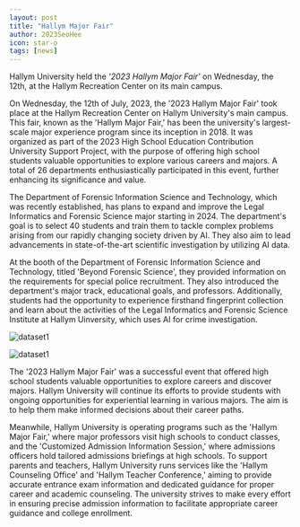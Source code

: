```yaml
---
layout: post
title: "Hallym Major Fair"
author: 2023SeoHee
icon: star-o
tags: [news]
---
```

Hallym University held the <i>'2023 Hallym Major Fair'</i> on Wednesday, the 12th, at the Hallym Recreation Center on its main campus.

On Wednesday, the 12th of July, 2023, the '2023 Hallym Major Fair' took place at the Hallym Recreation Center on Hallym University's main campus. This fair, known as the 'Hallym Major Fair,' has been the university's largest-scale major experience program since its inception in 2018. It was organized as part of the 2023 High School Education Contribution University Support Project, with the purpose of offering high school students valuable opportunities to explore various careers and majors. A total of 26 departments enthusiastically participated in this event, further enhancing its significance and value.

The Department of Forensic Information Science and Technology, which was recently established, has plans to expand and improve the Legal Informatics and Forensic Science major starting in 2024. The department's goal is to select 40 students and train them to tackle complex problems arising from our rapidly changing society driven by AI. They also aim to lead advancements in state-of-the-art scientific investigation by utilizing AI data.

At the booth of the Department of Forensic Information Science and Technology, titled 'Beyond Forensic Science', they provided information on the requirements for special police recruitment. They also introduced the department's major track, educational goals, and professors. Additionally, students had the opportunity to experience firsthand fingerprint collection and learn about the activities of the Legal Informatics and Forensic Science Institute at Hallym Uinversity, which uses AI for crime investigation.


![dataset1](/img/news/fair.jpg)

![dataset1](/img/news/fair1.jpg)



The '2023 Hallym Major Fair' was a successful event that offered high school students valuable opportunities to explore careers and discover majors. Hallym University will continue its efforts to provide students with ongoing opportunities for experiential learning in various majors. 
The aim is to help them make informed decisions about their career paths.


Meanwhile, Hallym University is operating programs such as the 'Hallym Major Fair,' where major professors visit high schools to conduct classes, and the 'Customized Admission Information Session,' where admissions officers hold tailored admissions briefings at high schools. To support parents and teachers, Hallym University runs services like the 'Hallym Counseling Office' and 'Hallym Teacher Conference,' aiming to provide accurate entrance exam information and dedicated guidance for proper career and academic counseling. The university strives to make every effort in ensuring precise admission information to facilitate appropriate career guidance and college enrollment.